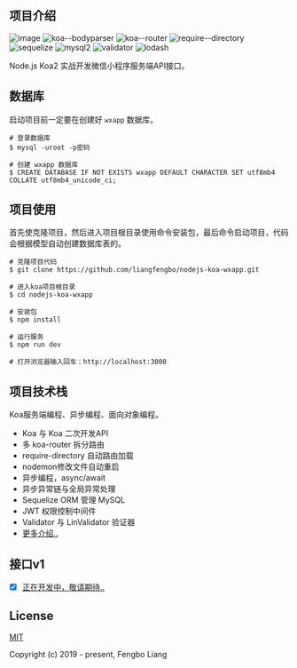 ## 项目介绍
![image](https://img.shields.io/badge/koa-%5E2.7.0-brightgreen.svg) ![koa--bodyparser](https://img.shields.io/badge/koa--bodyparser-%5E4.2.1-brightgreen.svg) 
![koa--router](https://img.shields.io/badge/koa--router-%5E7.4.0-brightgreen.svg)
![require--directory](https://img.shields.io/badge/require--directory-%5E2.1.1-brightgreen.svg)
![sequelize](https://img.shields.io/badge/sequelize-%5E5.6.1-brightgreen.svg)
![mysql2](https://img.shields.io/badge/mysql2-%5E1.6.5-brightgreen.svg)
![validator](https://img.shields.io/badge/validator-%5E10.11.0-brightgreen.svg)
![lodash](https://img.shields.io/badge/lodash-%5E4.17.11-brightgreen.svg)

Node.js Koa2 实战开发微信小程序服务端API接口。

## 数据库
启动项目前一定要在创建好 `wxapp` 数据库。
```
# 登录数据库
$ mysql -uroot -p密码

# 创建 wxapp 数据库
$ CREATE DATABASE IF NOT EXISTS wxapp DEFAULT CHARACTER SET utf8mb4 COLLATE utf8mb4_unicode_ci;
```

## 项目使用
首先使克隆项目，然后进入项目根目录使用命令安装包，最后命令启动项目，代码会根据模型自动创建数据库表的。
```
# 克隆项目代码
$ git clone https://github.com/liangfengbo/nodejs-koa-wxapp.git

# 进入koa项目根目录
$ cd nodejs-koa-wxapp

# 安装包
$ npm install

# 运行服务
$ npm run dev

# 打开浏览器输入回车：http://localhost:3000
```

## 项目技术栈
Koa服务端编程、异步编程、面向对象编程。

- Koa 与 Koa 二次开发API 
- 多 koa-router 拆分路由
- require-directory 自动路由加载
- nodemon修改文件自动重启
- 异步编程，async/await 
- 异步异常链与全局异常处理 
- Sequelize ORM 管理 MySQL
- JWT 权限控制中间件 
- Validator 与 LinValidator 验证器
- [更多介绍..](./doc/Koa项目基础.md)


## 接口v1

- [x] [正在开发中，敬请期待..](###)

## License
[MIT](https://github.com/liangfengbo/nodejs-koa-wxapp/blob/master/LICENSE)

Copyright (c) 2019 - present, Fengbo Liang
